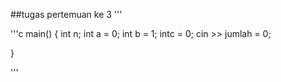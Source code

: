 ##tugas pertemuan ke 3 '''

'''c main() { int n; int a = 0; int b = 1; intc = 0; cin >> jumlah = 0;

}

'''

